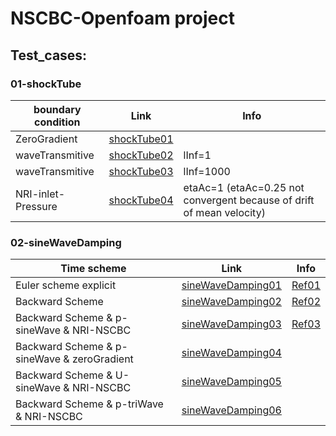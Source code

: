 # NSCBC-Openfoam project

## Test_cases:
### 01-shockTube
|  boundary condition   | Link  |  Info  |
|  ----  | ----  | ----  |
| ZeroGradient  | [shockTube01](https://github.com/jiaqiwang969/NSCBC-openfoam/blob/main/Workspace/results/hardwall.gif) |  |
| waveTransmitive  | [shockTube02](https://github.com/jiaqiwang969/NSCBC-openfoam/blob/main/Workspace/results/shockTube-waveTrasmition-lInf%3D1.gif) | lInf=1 |
| waveTransmitive  | [shockTube03](https://github.com/jiaqiwang969/NSCBC-openfoam/blob/main/Workspace/results/shockTube-waveTrasmition-lInf%3D1000.gif) | lInf=1000 |
| NRI-inlet-Pressure  | [shockTube04](https://github.com/jiaqiwang969/NSCBC-openfoam/blob/main/Workspace/results/inletPressure-NRI-NSCBC-K.gif) | etaAc=1 (etaAc=0.25 not convergent because of drift of mean velocity) |



### 02-sineWaveDamping

| Time scheme           | Link                                                         | Info                                                         |
| --------------------- | ------------------------------------------------------------ | ------------------------------------------------------------ |
| Euler scheme explicit | [sineWaveDamping01](https://github.com/jiaqiwang969/NSCBC-openfoam/blob/main/Workspace/results/EulerSchemeExplicit.gif) | [Ref01](https://www.openfoam.com/documentation/guides/latest/doc/guide-schemes-time-local-euler.html) |
| Backward Scheme       | [sineWaveDamping02](https://github.com/jiaqiwang969/NSCBC-openfoam/blob/main/Workspace/results/BackwardTimeScheme.gif) | [Ref02](https://www.openfoam.com/documentation/guides/latest/doc/guide-schemes-time-backward.html) |
| Backward Scheme & p-sineWave & NRI-NSCBC       | [sineWaveDamping03](https://github.com/jiaqiwang969/NSCBC-openfoam/tree/main/Workspace/run/21-sineWaveDamping-backward-pressureOutletNSCBC-3000hz-temperatureOutletNSCBC-inletOutlet-zeroGradient-setFiled-1/python/21.gif) | [Ref03](https://github.com/jiaqiwang969/NSCBC-openfoam/blob/main/Workspace/projectUserDir/src/temperatureOutletNSCBC/temperatureOutletNSCBCFvPatchField.C) |
| Backward Scheme & p-sineWave & zeroGradient      | [sineWaveDamping04](https://github.com/jiaqiwang969/NSCBC-openfoam/tree/main/Workspace/run/22-sinWave-zerogradient/python/22.gif) |   |
| Backward Scheme & U-sineWave & NRI-NSCBC       | [sineWaveDamping05](https://github.com/jiaqiwang969/NSCBC-openfoam/tree/main/Workspace/run/23-sinWave-3000hz-U-NRINSCBC/python/23.gif) |   |
| Backward Scheme & p-triWave & NRI-NSCBC       | [sineWaveDamping06](https://github.com/jiaqiwang969/NSCBC-openfoam/tree/main/Workspace/run/24-triWave-table-U-NRINSCBC/python/24.gif) |   |



